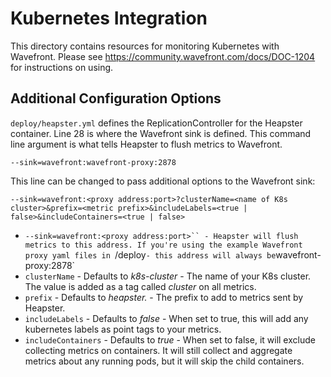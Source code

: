 # Kubernetes Integration

This directory contains resources for monitoring Kubernetes with Wavefront. Please see https://community.wavefront.com/docs/DOC-1204 for instructions on using.

## Additional Configuration Options

`deploy/heapster.yml` defines the ReplicationController for the Heapster container. Line 28 is where the Wavefront sink is defined. This command line argument is what tells Heapster to flush metrics to Wavefront.

```
--sink=wavefront:wavefront-proxy:2878
```

This line can be changed to pass additional options to the Wavefront sink:

```
--sink=wavefront:<proxy address:port>?clusterName=<name of K8s cluster>&prefix=<metric prefix>&includeLabels=<true | false>&includeContainers=<true | false>
```

- `--sink=wavefront:<proxy address:port>`` - Heapster will flush metrics to this address. If you're using the example Wavefront proxy yaml files in `/deploy` - this address will always be `wavefront-proxy:2878`
- `clusterName` - Defaults to _k8s-cluster_ - The name of your K8s cluster. The value is added as a tag called _cluster_ on all metrics.
- `prefix` - Defaults to _heapster._ - The prefix to add to metrics sent by Heapster.
- `includeLabels` - Defaults to _false_ - When set to true, this will add any kubernetes labels as point tags to your metrics.
- `includeContainers` - Defaults to _true_ - When set to false, it will exclude collecting metrics on containers. It will still collect and aggregate metrics about any running pods, but it will skip the child containers.
